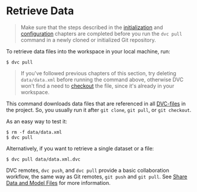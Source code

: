 # Retrieve Data

> Make sure that the steps described in the
> [initialization](/doc/get-started/initialize) and
> [configuration](/doc/get-started/configure) chapters are completed before you
> run the `dvc pull` command in a newly cloned or initialized Git repository.

To retrieve data files into the <abbr>workspace</abbr> in your local machine,
run:

```dvc
$ dvc pull
```

> If you've followed previous chapters of this section, try deleting
> `data/data.xml` before running the command above, otherwise DVC won't find a
> need to [checkout](/doc/commands-reference/checkout) the file, since it's
> already in your workspace.

This command downloads data files that are referenced in all
[DVC-files](/doc/user-guide/dvc-file-format) in the <abbr>project</abbr>. So,
you usually run it after `git clone`, `git pull`, or `git checkout`.

As an easy way to test it:

```dvc
$ rm -f data/data.xml
$ dvc pull
```

Alternatively, if you want to retrieve a single dataset or a file:

```dvc
$ dvc pull data/data.xml.dvc
```

DVC remotes, `dvc push`, and `dvc pull` provide a basic collaboration workflow,
the same way as Git remotes, `git push` and `git pull`. See
[Share Data and Model Files](/doc/use-cases/share-data-and-model-files) for more
information.
